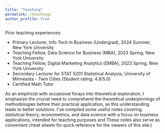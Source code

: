 ```yaml
---
title: "Teaching"
permalink: /teaching/
author_profile: true
---
```

Prior teaching experiences:
- Primary Lecturer, Info Tech in Business (Undergrad), 2024 Summer, New York University
- Teaching Fellow, Data Science for Business (MBA), 2023 Spring, New York University
- Teaching Fellow, Digital Marketing Analytics (EMBA), 2023 Spring, New York University
- Secondary Lecturer for STAT 5201 Statistical Analysis, University of Minnesota - Twin Cities (Student rating: 4.8/5.0)
- Certified Math Tutor

As an empiricist with occasional forays into theoretical exploration, I emphasize the crucial need to comprehend the theoretical underpinnings of methodologies before their practical application, as this understanding leads to better solutions. I've compiled some useful notes covering statistical theory, econometrics, and data science with a focus on business applications, intended for teaching purposes and These notes also serve as convenient cheat sheets for quick reference for the viewers of this site:)



